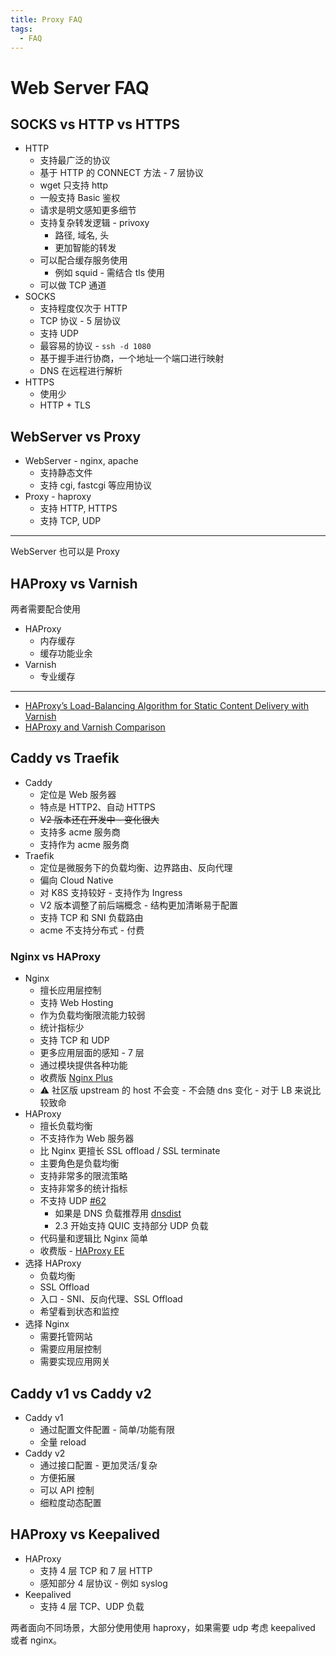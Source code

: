 ```yaml
---
title: Proxy FAQ
tags:
  - FAQ
---
```


# Web Server FAQ

## SOCKS vs HTTP vs HTTPS

- HTTP
  - 支持最广泛的协议
  - 基于 HTTP 的 CONNECT 方法 - 7 层协议
  - wget 只支持 http
  - 一般支持 Basic 鉴权
  - 请求是明文感知更多细节
  - 支持复杂转发逻辑 - privoxy
    - 路径, 域名, 头
    - 更加智能的转发
  - 可以配合缓存服务使用
    - 例如 squid - 需结合 tls 使用
  - 可以做 TCP 通道
- SOCKS
  - 支持程度仅次于 HTTP
  - TCP 协议 - 5 层协议
  - 支持 UDP
  - 最容易的协议 - `ssh -d 1080`
  - 基于握手进行协商，一个地址一个端口进行映射
  - DNS 在远程进行解析
- HTTPS
  - 使用少
  - HTTP + TLS

## WebServer vs Proxy

- WebServer - nginx, apache
  - 支持静态文件
  - 支持 cgi, fastcgi 等应用协议
- Proxy - haproxy
  - 支持 HTTP, HTTPS
  - 支持 TCP, UDP

---

WebServer 也可以是 Proxy

## HAProxy vs Varnish

两者需要配合使用

- HAProxy
  - 内存缓存
  - 缓存功能业余
- Varnish
  - 专业缓存

---

- [HAProxy’s Load-Balancing Algorithm for Static Content Delivery with Varnish](https://www.haproxy.com/blog/haproxys-load-balancing-algorithm-for-static-content-delivery-with-varnish/)
- [HAProxy and Varnish Comparison](https://www.haproxy.com/blog/haproxy-and-varnish-comparison/)

## Caddy vs Traefik

- Caddy
  - 定位是 Web 服务器
  - 特点是 HTTP2、自动 HTTPS
  - ~~V2 版本还在开发中 - 变化很大~~
  - 支持多 acme 服务商
  - 支持作为 acme 服务商
- Traefik
  - 定位是微服务下的负载均衡、边界路由、反向代理
  - 偏向 Cloud Native
  - 对 K8S 支持较好 - 支持作为 Ingress
  - V2 版本调整了前后端概念 - 结构更加清晰易于配置
  - 支持 TCP 和 SNI 负载路由
  - acme 不支持分布式 - 付费

### Nginx vs HAProxy

- Nginx
  - 擅长应用层控制
  - 支持 Web Hosting
  - 作为负载均衡限流能力较弱
  - 统计指标少
  - 支持 TCP 和 UDP
  - 更多应用层面的感知 - 7 层
  - 通过模块提供各种功能
  - 收费版 [Nginx Plus](https://www.nginx.com/products/nginx/#compare-versions)
  - ⚠️ 社区版 upstream 的 host 不会变 - 不会随 dns 变化 - 对于 LB 来说比较致命
- HAProxy
  - 擅长负载均衡
  - 不支持作为 Web 服务器
  - 比 Nginx 更擅长 SSL offload / SSL terminate
  - 主要角色是负载均衡
  - 支持非常多的限流策略
  - 支持非常多的统计指标
  - 不支持 UDP [#62](https://github.com/haproxy/haproxy/issues/62)
    - 如果是 DNS 负载推荐用 [dnsdist](https://dnsdist.org)
    - 2.3 开始支持 QUIC 支持部分 UDP 负载
  - 代码量和逻辑比 Nginx 简单
  - 收费版 - [HAProxy EE](https://www.haproxy.com/products/community-vs-enterprise-edition/)
- 选择 HAProxy
  - 负载均衡
  - SSL Offload
  - 入口 - SNI、反向代理、SSL Offload
  - 希望看到状态和监控
- 选择 Nginx
  - 需要托管网站
  - 需要应用层控制
  - 需要实现应用网关

## Caddy v1 vs Caddy v2

- Caddy v1
  - 通过配置文件配置 - 简单/功能有限
  - 全量 reload
- Caddy v2
  - 通过接口配置 - 更加灵活/复杂
  - 方便拓展
  - 可以 API 控制
  - 细粒度动态配置

## HAProxy vs Keepalived

- HAProxy
  - 支持 4 层 TCP 和 7 层 HTTP
  - 感知部分 4 层协议 - 例如 syslog
- Keepalived
  - 支持 4 层 TCP、UDP 负载

两者面向不同场景，大部分使用使用 haproxy，如果需要 udp 考虑 keepalived 或者 nginx。
